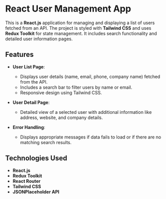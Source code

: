 # React User Management App

This is a **React.js** application for managing and displaying a list of users fetched from an API. The project is styled with **Tailwind CSS** and uses **Redux Toolkit** for state management. It includes search functionality and detailed user information pages.

## Features

- **User List Page**:
  - Displays user details (name, email, phone, company name) fetched from the API.
  - Includes a search bar to filter users by name or email.
  - Responsive design using Tailwind CSS.
  
- **User Detail Page**:
  - Detailed view of a selected user with additional information like address, website, and company details.

- **Error Handling**:
  - Displays appropriate messages if data fails to load or if there are no matching search results.

## Technologies Used

- **React.js**
- **Redux Toolkit**
- **React Router**
- **Tailwind CSS**
- **JSONPlaceholder API**
